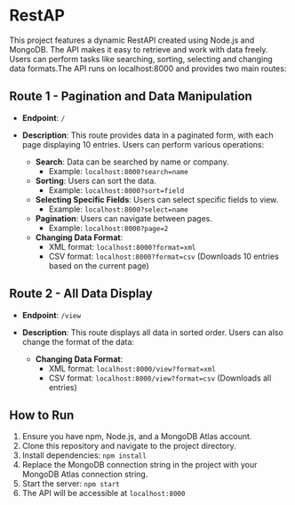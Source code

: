 # RestAP

This project features a dynamic RestAPI created using Node.js and MongoDB. The API makes it easy to retrieve and work with data freely. Users can perform tasks like searching, sorting, selecting and changing data formats.The API runs on localhost:8000 and provides two main routes:

## Route 1 - Pagination and Data Manipulation

- **Endpoint**: `/`
- **Description**: This route provides data in a paginated form, with each page displaying 10 entries. Users can perform various operations:

  - **Search**: Data can be searched by name or company.
    - Example: `localhost:8000?search=name`
  - **Sorting**: Users can sort the data.
    - Example: `localhost:8000?sort=field`
  - **Selecting Specific Fields**: Users can select specific fields to view.
    - Example: `localhost:8000?select=name`
  - **Pagination**: Users can navigate between pages.
    - Example: `localhost:8000?page=2`
  - **Changing Data Format**:
    - XML format: `localhost:8000?format=xml`
    - CSV format: `localhost:8000?format=csv` (Downloads 10 entries based on the current page)

## Route 2 - All Data Display

- **Endpoint**: `/view`
- **Description**: This route displays all data in sorted order. Users can also change the format of the data:

  - **Changing Data Format**:
    - XML format: `localhost:8000/view?format=xml`
    - CSV format: `localhost:8000/view?format=csv` (Downloads all entries)

## How to Run

1. Ensure you have npm, Node.js, and a MongoDB Atlas account.
2. Clone this repository and navigate to the project directory.
3. Install dependencies: `npm install`
4. Replace the MongoDB connection string in the project with your MongoDB Atlas connection string.
5. Start the server: `npm start`
6. The API will be accessible at `localhost:8000`

